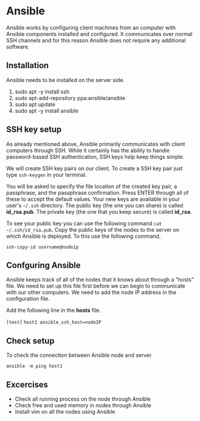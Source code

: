 # Ansible
Ansible works by configuring client machines from an computer with Ansible components installed and configured. It communicates over normal SSH channels and for this reason Ansible does not require any additional software.

## Installation
Ansible needs to be installed on the server side.

1. sudo apt -y install ssh
2. sudo apt-add-repository ppa:ansible/ansible
3. sudo apt update
4. sudo apt -y install ansible

## SSH key setup
As already mentioned above, Ansible primarily communicates with client computers through SSH. While it certainly has the ability to handle password-based SSH authentication, SSH keys help keep things simple.

We will create SSH key pairs on our client. To create a SSH key pair just type `ssh-keygen` in your terminal.

You will be asked to specify the file location of the created key pair, a passphrase, and the passphrase confirmation. Press ENTER through all of these to accept the default values. Your new keys are available in your user's `~/.ssh` directory. The public key (the one you can share) is called **id_rsa.pub**. The private key (the one that you keep secure) is called **id_rsa**.

To see your public key you can use the following command `cat ~/.ssh/id_rsa.pub`. Copy the public keys of the nodes to the server on which Ansible is deployed. To this use the following command.

`ssh-copy-id username@nodeip `

## Confguring Ansible

Ansible keeps track of all of the nodes that it knows about through a "hosts" file. We need to set up this file first before we can begin to communicate with our other computers. We need to add the node IP address in the configuration file.

Add the following line in the **hosts** file.


`[test]`
`host1 ansible_ssh_host=nodeIP`


## Check setup

To check the connection between Ansible node and server.

`ansible -m ping host1`

## Excercises

- Check all running process on the node through Ansible
- Check free and used memory in nodes through Ansible
- Install vim on all the nodes using Ansible






